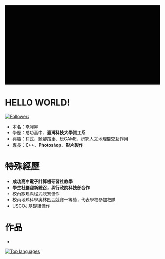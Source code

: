 ![image](https://github.com/johnson1205/johnson1205/blob/99170bb46c0f5c29a2e6c416a077ca644a82c0f9/%E5%B7%A5%E4%BD%9C%E5%8D%80%E5%9F%9F%201_1.gif)

# HELLO WORLD!
[![Followers](https://img.shields.io/github/followers/johnson1205?style=flat-square)](https://github.com/johnson1205)

- 本名：李昶昇
- 學歷：成功高中、**臺灣科技大學資工系**
- 興趣：程式、騎腳踏車、玩GAME、研究人文地理間交互作用
- 專長：**C++**、**Photoshop**、**影片製作**

# 特殊經歷
- **成功高中電子計算機研習社教學**
- **學生社群迎新總召，與行政院科技部合作**
- 校內數理與程式競賽佳作
- 校內地球科學奧林匹亞競賽一等獎，代表學校參加校隊
- USCOJ 基礎組佳作

# 作品

- 

[![Top languages](https://github-readme-stats.vercel.app/api/top-langs?username=johnson1205&show_icons=true&locale=en&layout=compact)](https://github.com/johnson1205)
